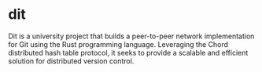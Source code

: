 # dit
Dit is a university project that builds a peer-to-peer network implementation for Git using the Rust programming language. Leveraging the Chord distributed hash table protocol, it seeks to provide a scalable and efficient solution for distributed version control.
